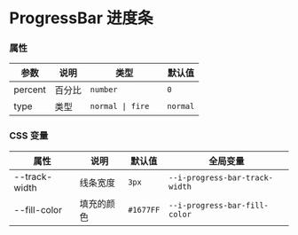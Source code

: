 # ProgressBar 进度条

<code src="./demos/index.tsx"></code>

### 属性

| 参数    | 说明   | 类型     | 默认值 |
| ------- | ------ | -------- | ------ |
| percent | 百分比 | `number` | `0`    |
| type | 类型 | `normal \| fire  ` |  `normal`   |


### CSS 变量

| 属性          | 说明       | 默认值    | 全局变量                         |
| ------------- | ---------- | --------- | -------------------------------- |
| --track-width | 线条宽度   | `3px`     | `--i-progress-bar-track-width` |
| --fill-color  | 填充的颜色 | `#1677FF` | `--i-progress-bar-fill-color`  |
